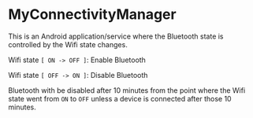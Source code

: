 MyConnectivityManager
=====================

This is an Android application/service where the Bluetooth state is controlled by the Wifi state changes.

Wifi state `[ ON -> OFF ]`: Enable Bluetooth

Wifi state `[ OFF -> ON ]`: Disable Bluetooth

Bluetooth with be disabled after 10 minutes from the point where the Wifi state went from `ON` to `OFF` unless a device is connected after those 10 minutes.
